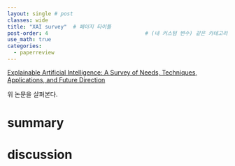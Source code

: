 ```yaml
---
layout: single # post
classes: wide
title: "XAI survey"  # 페이지 타이틀
post-order: 4                               # (내 커스텀 변수) 같은 카테고리 내 정렬 순서
use_math: true
categories:
  - paperreview
---
```


[Explainable Artificial Intelligence: A Survey of Needs, Techniques, Applications, and Future Direction][paperlink]

[paperlink]:https://arxiv.org/abs/2409.00265

위 논문을 살펴본다. 

# summary




# discussion


